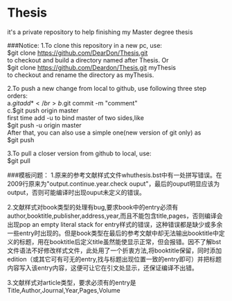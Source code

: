 # Thesis
it's a private repository to help finishing my Master degree thesis

###Notice:
1.To clone this repository in a new pc, use:</br>
$git clone https://github.com/DearDon/Thesis.git</br>
to checkout and build a directory named after Thesis. Or</br>
$git clone https://github.com/Deardon/Thesis.git myThesis</br>
to checkout and rename the directory as myThesis.

2.To push a new change from local to github, use following three step orders:</br>
a.$git add *</br>
b.$git commit -m "comment"</br>
c.$git push origin master</br>
first time add -u to bind master of two sides,like</br>
$git push -u origin master</br>
After that, you can also use a simple one(new version of git only) as</br>
$git push

3.To pull a closer version from github to local, use:</br>
$git pull

###模板问题：
1.原来的参考文献样式文件whuthesis.bst中有一处拼写错误。在2009行原来为"output.continue.year.check ouput"，最后的ouput明显应该为output，否则可能编译时出现ouput未定义的错误。

2.文献样式对book类型的处理有bug,要求book中的entry必须有author,booktitle,publisher,address,year,而且不能包含title,pages，否则编译会出现pop an empty literal stack for entry样式的错误，这种错误都是缺少或多余一些entry时出现的。但是book类型在最后的参考文献中却无法输出booktitle中定义的标题，用在booktitle后定义title虽然能使显示正常，但会报错。因不了解bst文件语法不好修改样式文件，此处用了一个折衷方法,将booktitle保留，同时添加edition（或其它可有可无的entry,找与标题出现位置一致的entry即可）并把标题内容写入该entry内容，这便可让它在引文处显示，还保证编译不出错。

3.文献样式对article类型，要求必须有的entry是Title,Author,Journal,Year,Pages,Volume
